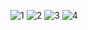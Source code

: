 ![1](https://github.com/NicholasCloud4/food-site/assets/91276870/4a7eefcc-bdc0-43af-9568-728c92ccc5b4)
![2](https://github.com/NicholasCloud4/food-site/assets/91276870/a7269434-04b3-47d4-9a2e-08c982982c60)
![3](https://github.com/NicholasCloud4/food-site/assets/91276870/c00003a9-a46d-44b3-b0e0-5b7861e37eee)
![4](https://github.com/NicholasCloud4/food-site/assets/91276870/bbccc493-572a-4c04-a862-6254978c0bab)
